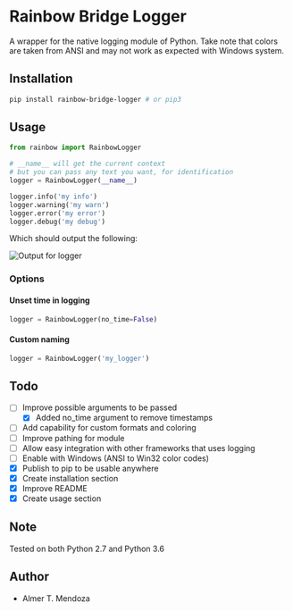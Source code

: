 # Rainbow Bridge Logger

A wrapper for the native logging module of Python. Take note that colors are taken from ANSI and may not work as expected with Windows system.

## Installation

```sh
pip install rainbow-bridge-logger # or pip3
```

## Usage

```python
from rainbow import RainbowLogger

# __name__ will get the current context
# but you can pass any text you want, for identification
logger = RainbowLogger(__name__)

logger.info('my info')
logger.warning('my warn')
logger.error('my error')
logger.debug('my debug')
```

Which should output the following:

![Output for logger](/res/rainbow-logger-output.png)


### Options

#### Unset time in logging

```python
logger = RainbowLogger(no_time=False)
```

#### Custom naming

```python
logger = RainbowLogger('my_logger')
```

## Todo

- [ ] Improve possible arguments to be passed
  - [x] Added no_time argument to remove timestamps
- [ ] Add capability for custom formats and coloring
- [ ] Improve pathing for module
- [ ] Allow easy integration with other frameworks that uses logging
- [ ] Enable with Windows (ANSI to Win32 color codes)
- [x] Publish to pip to be usable anywhere
- [x] Create installation section
- [x] Improve README
- [x] Create usage section

## Note

Tested on both Python 2.7 and Python 3.6

## Author

- Almer T. Mendoza
